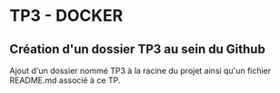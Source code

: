 # TP3 - DOCKER
## Création d'un dossier TP3 au sein du Github

Ajout d'un dossier nommé TP3 à la racine du projet ainsi qu'un fichier README.md associé à ce TP.
